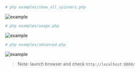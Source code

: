 
```bash
# php examples/show_all_spinners.php
```
![example](https://raw.githubusercontent.com/alecrabbit/php-console-spinner/master/docs/images/show_all_spinners.php.gif)
```bash
# php examples/usage.php
```
![example](https://raw.githubusercontent.com/alecrabbit/php-console-spinner/master/docs/images/usage.php.gif)
```bash
# php examples/advanced.php
```
![example](https://raw.githubusercontent.com/alecrabbit/php-console-spinner/master/docs/images/advanced.gif)

> Note: launch browser and check `http://localhost:8080/`